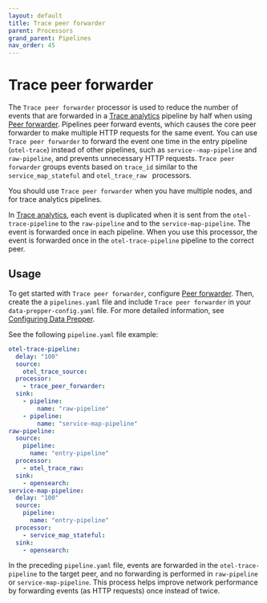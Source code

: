```yaml
---
layout: default
title: Trace peer forwarder
parent: Processors
grand_parent: Pipelines
nav_order: 45
---
```


# Trace peer forwarder

The `Trace peer forwarder` processor is used to reduce the number of events that are forwarded in a [Trace analytics]({{site.url}}{{site.baseurl}}/data-prepper/common-use-cases/trace-analytics/) pipeline by half when using [Peer forwarder]({{site.url}}{{site.baseurl}}/data-prepper/managing-data-prepper/peer-forwarder/). Pipelines peer forward events, which causes the core peer forwarder to make multiple HTTP requests for the same event. You can use `Trace peer forwarder` to forward the event one time in the entry pipeline (`otel-trace`) instead of other pipelines, such as `service--map-pipeline` and `raw-pipeline`, and prevents unnecessary HTTP requests. `Trace peer forwarder` groups events based on `trace_id` similar to the `service_map_stateful` and `otel_trace_raw ` processors. 

You should use `Trace peer forwarder` when you have multiple nodes, and for trace analytics pipelines.

In [Trace analytics]({{site.url}}{{site.baseurl}}/data-prepper/common-use-cases/trace-analytics/), each event is duplicated when it is sent from the `otel-trace-pipeline` to the `raw-pipeline` and to the `service-map-pipeline`. The event is forwarded once in each pipeline. When you use this processor, the event is forwarded once in the `otel-trace-pipeline` pipeline to the correct peer. 

## Usage

To get started with `Trace peer forwarder`, configure [Peer forwarder]({{site.url}}{{site.baseurl}}/managing-data-prepper/peer-forwarder/). Then, create the a `pipelines.yaml` file and include `Trace peer forwarder` in your `data-prepper-config.yaml` file. For more detailed information, see [Configuring Data Prepper]({{site.url}}{{site.baseurl}}/data-prepper/getting-started/#2-configuring-data-prepper).

<!--- Comment in GitHub--->

See the following `pipeline.yaml` file example: 

```yaml
otel-trace-pipeline:
  delay: "100"
  source:
    otel_trace_source:
  processor:
    - trace_peer_forwarder:
  sink:
    - pipeline:
        name: "raw-pipeline"
    - pipeline:
        name: "service-map-pipeline"
raw-pipeline:
  source:
    pipeline:
      name: "entry-pipeline"
  processor:
    - otel_trace_raw:
  sink:
    - opensearch:
service-map-pipeline:
  delay: "100"
  source:
    pipeline:
      name: "entry-pipeline"
  processor:
    - service_map_stateful:
  sink:
    - opensearch:
```

In the preceding `pipeline.yaml` file, events are forwarded in the `otel-trace-pipeline` to the target peer, and no forwarding is performed in `raw-pipeline` or `service-map-pipeline`. This process helps improve network performance by forwarding events (as HTTP requests) once instead of twice. 